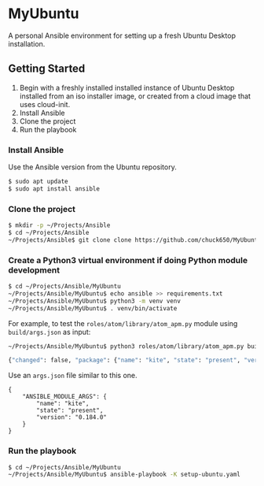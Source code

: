 # MyUbuntu
A personal Ansible environment for setting up a fresh Ubuntu Desktop installation.


## Getting Started

1. Begin with a freshly installed installed instance of Ubuntu Desktop installed from an iso installer image, or created from a cloud image that uses cloud-init.
2. Install Ansible
3. Clone the project
4. Run the playbook

### Install Ansible

Use the Ansible version from the Ubuntu repository.

```bash
$ sudo apt update
$ sudo apt install ansible
```

### Clone the project

```bash
$ mkdir -p ~/Projects/Ansible
$ cd ~/Projects/Ansible
~/Projects/Ansible$ git clone clone https://github.com/chuck650/MyUbuntu.git
```

### Create a Python3 virtual environment if doing Python module development

```bash
$ cd ~/Projects/Ansible/MyUbuntu
~/Projects/Ansible/MyUbuntu$ echo ansible >> requirements.txt
~/Projects/Ansible/MyUbuntu$ python3 -m venv venv
~/Projects/Ansible/MyUbuntu$ . venv/bin/activate
```

For example, to test the `roles/atom/library/atom_apm.py` module using `build/args.json` as input:

```bash
~/Projects/Ansible/MyUbuntu$ python3 roles/atom/library/atom_apm.py build/args.json

{"changed": false, "package": {"name": "kite", "state": "present", "version": "0.184.0"}, "installed": [{"name": "atom-jinja2", "version": "0.6.0"}, {"name": "atom-latex", "version": "0.9.1"}, {"name": "autocomplete-awk", "version": "0.1.2"}, {"name": "autocomplete-json", "version": "5.5.2"}, {"name": "autocomplete-latex", "version": "0.9.2"}, {"name": "autocomplete-paths", "version": "2.12.2"}, {"name": "autocomplete-python", "version": "1.16.0"}, {"name": "autocomplete-sql", "version": "0.5.0"}, {"name": "busy-signal", "version": "2.0.1"}, {"name": "intentions", "version": "1.1.5"}, {"name": "kite", "version": "0.184.0"}, {"name": "language-ansible", "version": "0.2.2"}, {"name": "language-ini", "version": "1.23.0"}, {"name": "language-latex", "version": "1.2.0"}, {"name": "linter", "version": "2.3.1"}, {"name": "linter-chktex", "version": "1.4.0"}, {"name": "linter-ui-default", "version": "1.8.1"}, {"name": "teletype", "version": "0.13.4"}], "invocation": {"module_args": {"name": "kite", "state": "present", "version": "0.184.0"}}}
```

Use an `args.json` file similar to this one.

```
{
    "ANSIBLE_MODULE_ARGS": {
        "name": "kite",
        "state": "present",
        "version": "0.184.0"
    }
}
```

### Run the playbook

```bash
$ cd ~/Projects/Ansible/MyUbuntu
~/Projects/Ansible/MyUbuntu$ ansible-playbook -K setup-ubuntu.yaml
```
